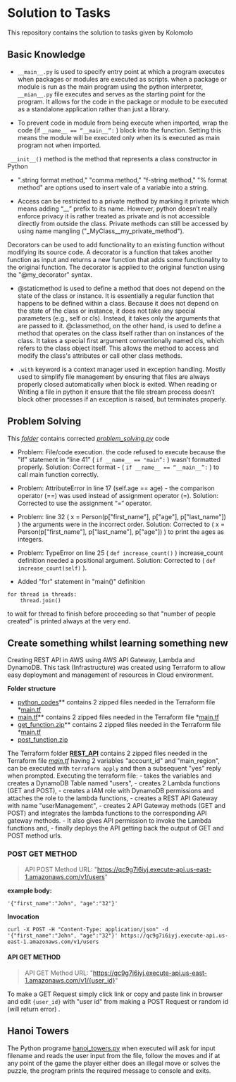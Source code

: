 # Solution to Tasks
This repository contains the solution to tasks given by Kolomolo

## Basic Knowledge
* `__main__.py` is used to specify entry point at which a program executes when packages or modules are executed as scripts. when a package or module is run as the main program using the python interpreter, `__mian__.py` file executes and serves as the starting point for the program. It allows for the code in the package or module to be executed as a standalone application rather than just a library.

* To prevent code in module from being execute when imported, wrap the code (if `__name__ == “__main__”:` ) block into the function. Setting this means the module will be executed only when its is executed as main program not when imported.

` __init__()` method is the method that represents a class constructor in Python

* ".string format method," "comma method," "f-string method," "% format method" are options used to insert vale of a variable into a string.

* Access can be restricted to a private method by marking it private which means adding “__” prefix to its name. However, python doesn’t really enforce privacy it is rather treated as private and is not accessible directly from outside the class. Private methods can still be accessed by using name mangling ("_MyClass__my_private_method").

Decorators can be used to add functionality to an existing function without modifying its source code. A decorator is a function that takes another function as input and returns a new function that adds some functionality to the original function. The decorator is applied to the original function using the "@my_decorator" syntax.

* @staticmethod is used to define a method that does not depend on the state of the class or instance. It is essentially a regular function that happens to be defined within a class. Because it does not depend on the state of the class or instance, it does not take any special parameters (e.g., self or cls). Instead, it takes only the arguments that are passed to it.
@classmethod, on the other hand, is used to define a method that operates on the class itself rather than on instances of the class. It takes a special first argument conventionally named cls, which refers to the class object itself. This allows the method to access and modify the class's attributes or call other class methods.

* `.with` keyword is a context manager used in exception handling. Mostly used to simplify file management by ensuring that files are always properly closed automatically when block is exited. When reading or Writing a file in python it ensure that the file stream process doesn’t block other processes if an exception is raised, but terminates properly.



## Problem Solving
This *[folder](https://github.com/WinnerOlapade/KOLOMOLO_TASK/tree/master/problem_solving/)* contains corrected *[problem_solving.py](https://github.com/WinnerOlapade/KOLOMOLO_TASK/tree/master/problem_solving/problem_solving.py)* code
* Problem: File/code execution. the code refused to execute because the "if" statement in “line 41” ( `if __name__ == "main”:` ) wasn’t formatted properly.
  Solution: Correct format - ( `if __name__ == “__main__”:` ) to call main function correctly.

* Problem: AttributeError in line 17 (self.age == age) - the comparison operator (==) was used instead of assignment operator (=).
  Solution: Corrected to use the assignment “=“ operator.

* Problem: line 32 ( x = Person(p["first_name"], p["age"], p["last_name"]) ) the arguments were in the incorrect order. 
  Solution: Corrected to ( x = Person(p["first_name"], p["last_name"], p["age"]) ) to print the ages as integers.

* Problem: TypeError on line 25 ( `def increase_count()` ) increase_count definition needed a positional argument.
  Solution: Corrected to ( `def increase_count(self)` ).

* Added "for" statement in "main()" definition  
```
for thread in threads:
    thread.join()
``` 
to wait for thread to finish before proceeding so that "number of people created" is printed always at the very end.



## Create something whilst learning something new
Creating REST API in AWS using AWS API Gateway, Lambda and DynamoDB. This task (Infrastructure) was created using Terraform to allow easy deployment and management of resources in Cloud environment.

**Folder structure**
- [python_codes](https://github.com/WinnerOlapade/KOLOMOLO_TASK/tree/master/rest_api/)** contains 2 zipped files needed in the Terraform file *[main.tf](https://github.com/WinnerOlapade/KOLOMOLO_TASK/tree/master/rest_api/python_codes/)
- [main.tf](https://github.com/WinnerOlapade/KOLOMOLO_TASK/tree/master/rest_api/)** contains 2 zipped files needed in the Terraform file *[main.tf](https://github.com/WinnerOlapade/KOLOMOLO_TASK/tree/master/rest_api/main.tf)
- [get_function.zip](https://github.com/WinnerOlapade/KOLOMOLO_TASK/tree/master/rest_api/)** contains 2 zipped files needed in the Terraform file *[main.tf](https://github.com/WinnerOlapade/KOLOMOLO_TASK/tree/master/rest_api/get_function.zip)
- [post_function.zip](post_function.zip)

The Terraform folder **[REST_API](https://github.com/WinnerOlapade/KOLOMOLO_TASK/tree/master/rest_api/)** contains 2 zipped files needed in the Terraform file *[main.tf](https://github.com/WinnerOlapade/KOLOMOLO_TASK/tree/master/rest_api/main.tf)* having 2 variables "account_id" and "main_region", can be executed with `terraform apply` and then a subsequent "yes" reply when prompted.
    Executing the terraform file:
    - takes the variables and creates a DynamoDB Table named "users",
    - creates 2 Lambda functions (GET and POST), 
    - creates a IAM role with DynamoDB permissions and attaches the role to the lambda functions, 
    - creates a REST API Gateway with name "userManagement",
    - creates 2 API Gateway methods (GET and POST) and integrates the lambda functions to the corresponding API gateway methods. 
    - It also gives API permission to invoke the Lambda functions and, 
    - finally deploys the API getting back the output of GET and POST method urls.


### POST GET METHOD
> API POST Method URL: "https://qc9g7i6iyj.execute-api.us-east-1.amazonaws.com/v1/users"


**example body:**
```
'{"first_name":"John", "age":"32"}'
```

**Invocation**
```
curl -X POST -H "Content-Type: application/json" -d '{"first_name":"John", "age":"32"}' https://qc9g7i6iyj.execute-api.us-east-1.amazonaws.com/v1/users
```


#### API GET METHOD
> API GET Method URL: "https://qc9g7i6iyj.execute-api.us-east-1.amazonaws.com/v1/{user_id}"

To make a GET Request simply click link or copy and paste link in browser and edit 
`{user_id}` with "user id" from making a POST Request or random id (will return error) .



## Hanoi Towers
The Python programe [hanoi_towers.py](https://github.com/WinnerOlapade/KOLOMOLO_TASK/tree/master/programming_task/hanoi_towers.py) when executed will ask for input filename and reads the user input from the file, follow the moves and if at any point of the game the player either does an illegal move or solves the puzzle, the program prints the required message to console and exits.
